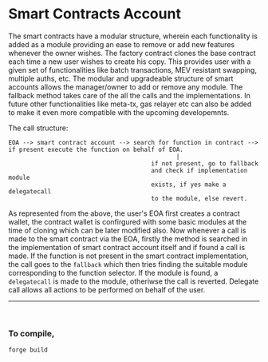 # Smart Contracts Account

The smart contracts have a modular structure, wherein each functionality is added as a module providing an ease to remove or add new features whenever the owner wishes. The factory contract clones the base contract each time a new user wishes to create his copy. This provides user with a given set of functionalities like batch transactions, MEV resistant swapping, multiple auths, etc. The modular and upgradeable structure of smart accounts allows the manager/owner to add or remove any module. The fallback method takes care of the all the calls and the implementations.
In future other functionalities like meta-tx, gas relayer etc can also be added to make it even more compatible with the upcoming developemnts.

The call structure:

```
EOA --> smart contract account --> search for function in contract --> if present execute the function on behalf of EOA.
                                               |
                                        if not present, go to fallback
                                        and check if implementation module
                                        exists, if yes make a delegatecall
                                        to the module, else revert.
```

As represented from the above,
the user's EOA first creates a contract wallet, the contract wallet is confirgured with some basic modules at the time of cloning which can be later modified also. Now whenever a call is made to the smart contract via the EOA, firstly the method is searched in the implementation of smart contract account itself and if found a call is made. If the function is not present in the smart contract implementation, the call goes to the `fallback` which then tries finding the suitable module corresponding to the function selector. If the module is found, a `delegatecall` is made to the module, otheriwse the call is reverted. Delegate call allows all actions to be performed on behalf of the user.

___
<br>

### To compile,
```
forge build
```
